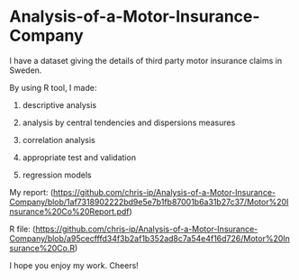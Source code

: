 # Analysis-of-a-Motor-Insurance-Company

I have a dataset giving the details of third party motor insurance claims in Sweden.

By using R tool, I made:

1. descriptive analysis

2. analysis by central tendencies and dispersions measures

3. correlation analysis

4. appropriate test and validation

5. regression models

My report: (https://github.com/chris-ip/Analysis-of-a-Motor-Insurance-Company/blob/1af7318902222bd9e5e7b1fb87001b6a31b27c37/Motor%20Insurance%20Co%20Report.pdf)

R file: (https://github.com/chris-ip/Analysis-of-a-Motor-Insurance-Company/blob/a95cecfffd34f3b2af1b352ad8c7a54e4f16d726/Motor%20Insurance%20Co.R)

I hope you enjoy my work. Cheers!
